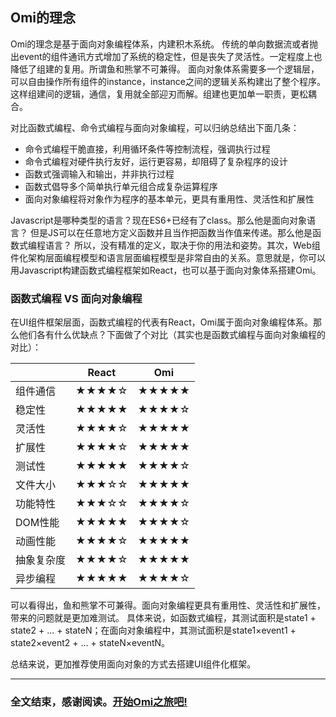 ## Omi的理念

Omi的理念是基于面向对象编程体系，内建积木系统。
 传统的单向数据流或者抛出event的组件通讯方式增加了系统的稳定性，但是丧失了灵活性。一定程度上也降低了组建的复用。所谓鱼和熊掌不可兼得。
 面向对象体系需要多一个逻辑层，可以自由操作所有组件的instance，instance之间的逻辑关系构建出了整个程序。这样组建间的逻辑，通信，复用就全部迎刃而解。组建也更加单一职责，更松耦合。

对比函数式编程、命令式编程与面向对象编程，可以归纳总结出下面几条：

- 命令式编程干脆直接，利用循环条件等控制流程，强调执行过程
- 命令式编程对硬件执行友好，运行更容易，却阻碍了复杂程序的设计
- 函数式强调输入和输出，并非执行过程
- 函数式倡导多个简单执行单元组合成复杂运算程序
- 面向对象编程将对象作为程序的基本单元，更具有重用性、灵活性和扩展性

Javascript是哪种类型的语言？现在ES6+已经有了class。那么他是面向对象语言？
但是JS可以在任意地方定义函数并且当作把函数当作值来传递。那么他是函数式编程语言？
所以，没有精准的定义，取决于你的用法和姿势。其次，Web组件化架构层面编程模型和语言层面编程模型是非常自由的关系。意思就是，你可以用Javascript构建函数式编程框架如React，也可以基于面向对象体系搭建Omi。

### 函数式编程 VS 面向对象编程

在UI组件框架层面，函数式编程的代表有React，Omi属于面向对象编程体系。那么他们各有什么优缺点？下面做了个对比（其实也是函数式编程与面向对象编程的对比）：

|    | React        | Omi  |
| ------------- |:-------------:|:-----:|
| 组件通信  | ★★★★☆| ★★★★★ |
| 稳定性    | ★★★★★    |   ★★★★☆ |
| 灵活性  | ★★★★☆| ★★★★★ |
| 扩展性 | ★★★★☆     |   ★★★★★ |
| 测试性 | ★★★★★     |   ★★★★☆ |
| 文件大小 | ★★★☆☆    |   ★★★★★ |
| 功能特性 | ★★★☆☆    |   ★★★★☆ |
| DOM性能 | ★★★★★    |   ★★★★☆ |
| 动画性能 | ★★★★☆    |   ★★★★★ |
| 抽象复杂度 | ★★★★☆    |   ★★★★★ |
| 异步编程 | ★★★★★    |   ★★★★☆ |

可以看得出，鱼和熊掌不可兼得。面向对象编程更具有重用性、灵活性和扩展性，带来的问题就是更加难测试。
具体来说，如函数式编程，其测试面积是state1 + state2 + ... + stateN；在面向对象编程中，其测试面积是state1×event1 + state2×event2 + ... + stateN×eventN。

总结来说，更加推荐使用面向对象的方式去搭建UI组件化框架。

<hr/>

### 全文结束，感谢阅读。[开始Omi之旅吧!](https://github.com/AlloyTeam/omi) 

